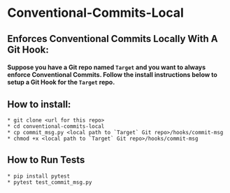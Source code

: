 # Conventional-Commits-Local
## Enforces Conventional Commits Locally With A Git Hook:
#### Suppose you have a Git repo named `Target` and you want to always enforce Conventional Commits. Follow the install instructions below to setup a Git Hook for the `Target` repo.

## How to install:
    * git clone <url for this repo>
    * cd conventional-commits-local
    * cp commit_msg.py <local path to `Target` Git repo>/hooks/commit-msg
    * chmod +x <local path to `Target` Git repo>/hooks/commit-msg

## How to Run Tests
    * pip install pytest
    * pytest test_commit_msg.py